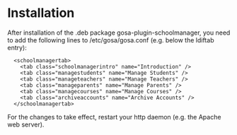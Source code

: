 # Installation

After installation of the .deb package gosa-plugin-schoolmanager, you
need to add the following lines to /etc/gosa/gosa.conf (e.g. below the
ldiftab entry):

```
  <schoolmanagertab>
    <tab class="schoolmanagerintro" name="Introduction" />
    <tab class="managestudents" name="Manage Students" />
    <tab class="manageteachers" name="Manage Teachers" />
    <tab class="manageparents" name="Manage Parents" />
    <tab class="managecourses" name="Manage Courses" />
    <tab class="archiveaccounts" name="Archive Accounts" />
  </schoolmanagertab>
```

For the changes to take effect, restart your http daemon (e.g. the Apache web server).
